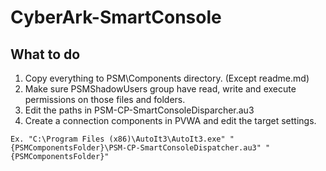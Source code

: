 # CyberArk-SmartConsole

## What to do
1. Copy everything to PSM\Components directory. (Except readme.md)
2. Make sure PSMShadowUsers group have read, write and execute permissions on those files and folders.
3. Edit the paths in PSM-CP-SmartConsoleDisparcher.au3
4. Create a connection components in PVWA and edit the target settings. 

``` 
Ex. "C:\Program Files (x86)\AutoIt3\AutoIt3.exe" "{PSMComponentsFolder}\PSM-CP-SmartConsoleDispatcher.au3" "{PSMComponentsFolder}"
```
